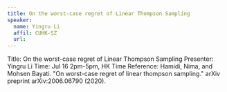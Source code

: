 ```yaml
---
title: On the worst-case regret of Linear Thompson Sampling
speaker:
  name: Yingru Li
  affil: CUHK-SZ
  url: 
--- 
```


Title: On the worst-case regret of Linear Thompson Sampling
Presenter: Yingru Li
Time: Jul 16 2pm-5pm, HK Time
Reference:
Hamidi, Nima, and Mohsen Bayati. "On worst-case regret of linear thompson sampling." arXiv preprint arXiv:2006.06790 (2020).